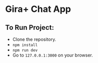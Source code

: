 # Gira+ Chat App

## To Run Project:
- Clone the repository.
- `npm install`
- `npm run dev`
- Go to `127.0.0.1:3000` on your browser.
